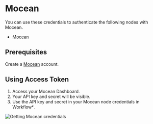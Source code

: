 # Mocean

You can use these credentials to authenticate the following nodes with Mocean.
- [Mocean](/workflow/integrations/nodes/workflow-nodes-base.mocean/)

## Prerequisites

Create a [Mocean](https://dashboard.moceanapi.com/register?fr=n8n) account.

## Using Access Token

1. Access your Mocean Dashboard.
2. Your API key and secret will be visible.
3. Use the API key and secret in your Mocean node credentials in Workflow².

![Getting Mocean credentials](/_images/integrations/credentials/mocean/using-access-token.gif)
